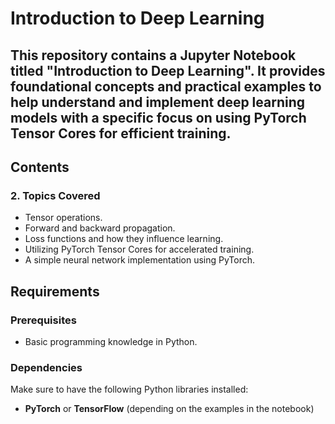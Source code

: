 # Introduction to Deep Learning

This repository contains a Jupyter Notebook titled **"Introduction to Deep Learning"**. It provides foundational concepts and practical examples to help understand and implement deep learning models with a specific focus on using PyTorch Tensor Cores for efficient training.
---

## Contents

### 2. Topics Covered
- Tensor operations.
- Forward and backward propagation.
- Loss functions and how they influence learning.
- Utilizing PyTorch Tensor Cores for accelerated training.
- A simple neural network implementation using PyTorch.

## Requirements

### Prerequisites
- Basic programming knowledge in Python.

### Dependencies
Make sure to have the following Python libraries installed:

- **PyTorch** or **TensorFlow** (depending on the examples in the notebook)
